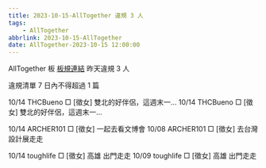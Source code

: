 ```yaml
---
title: 2023-10-15-AllTogether 違規 3 人
tags:
    - AllTogether
abbrlink: 2023-10-15-AllTogether
date: AllTogether-2023-10-15 12:00:00
---
```

AllTogether 板 [板規連結](https://www.ptt.cc/bbs/AllTogether/M.1643211430.A.5FB.html)
昨天違規 3 人
<!-- more -->

違規清單
7 日內不得超過 1 篇

10/14 THCBueno □ [徵女] 雙北的好伴侶，這週末一…
10/14 THCBueno □ [徵女] 雙北的好伴侶，這週末一…

10/14 ARCHER101 □ [徵女] 一起去看文博會
10/08 ARCHER101 □ [徵女] 去台灣設計展走走

10/14 toughlife □ [徵女] 高雄 出門走走
10/09 toughlife □ [徵女] 高雄 出門走走